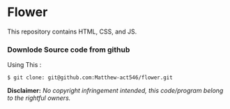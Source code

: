 # Flower
This repository contains HTML, CSS, and JS.

### Downlode Source code from github
Using This :

```
$ git clone: git@github.com:Matthew-act546/flower.git
```

**Disclaimer:** *No copyright infringement intended, this code/program belong to the rightful owners.*